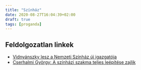 ```yaml
---
title: "Színház"
date: 2020-08-27T16:04:39+02:00
draft: true
tags: [proganda]
---
```


## Feldolgozatlan linkek

- [Vidnyánszky lesz a Nemzeti Színház új igazgatója](https://hvg.hu/kultura/20121217_Vidnyanszky_a_Nemzeti_Szinhaz_uj_igazgato)
- [Cserhalmi György: A színházi szakma teljes leépítése zajlik](https://hvg.hu/kultura/20200825_cserhalmi_gyorgy_a_szinhazi_szakma_teljes_leepitese_zajlik)